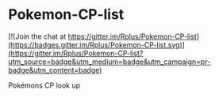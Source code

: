 # Pokemon-CP-list

[![Join the chat at https://gitter.im/Rplus/Pokemon-CP-list](https://badges.gitter.im/Rplus/Pokemon-CP-list.svg)](https://gitter.im/Rplus/Pokemon-CP-list?utm_source=badge&utm_medium=badge&utm_campaign=pr-badge&utm_content=badge)

Pokémons CP look up
